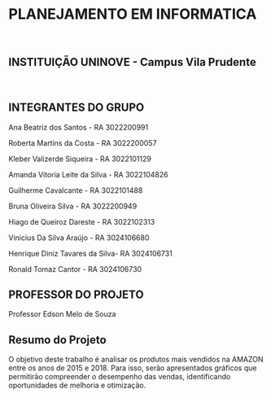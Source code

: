 # PLANEJAMENTO EM INFORMATICA
<br/>

## INSTITUIÇÃO UNINOVE - Campus Vila Prudente
<br/>

## INTEGRANTES DO GRUPO 
Ana Beatriz dos Santos - RA 3022200991

Roberta Martins da Costa - RA 3022200057

Kleber Valizerde Siqueira - RA 3022101129

Amanda Vitoria Leite da Silva - RA 3022104826

Guilherme Cavalcante - RA 3022101488

Bruna Oliveira Silva - RA 3022200949

Hiago de Queiroz Dareste - RA 3022102313

Vinicius Da Silva Araújo - RA 3024106680

Henrique Diniz Tavares da Silva- RA 3024106731

Ronald Tomaz Cantor - RA 3024106730
<br/>

## PROFESSOR DO PROJETO
Professor Edson Melo de Souza
<br/>

## Resumo do Projeto
O objetivo deste trabalho é analisar os produtos mais vendidos na AMAZON entre os anos de 2015 e 2018. Para isso, serão apresentados gráficos que permitirão compreender o desempenho das vendas, identificando oportunidades de melhoria e otimização.
<br/>
